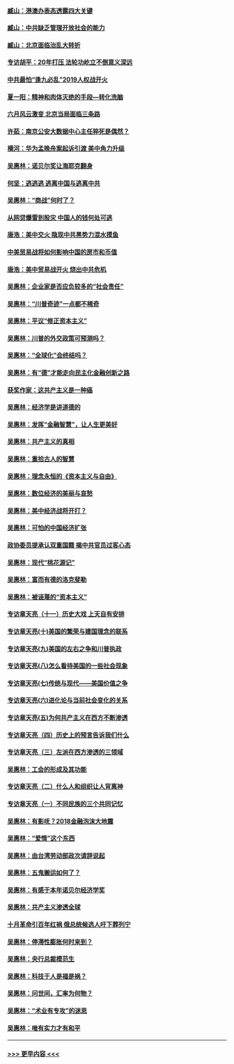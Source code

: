 #### [臧山：港澳办表态透露四大关键](../pages/nsc423/n11421628.md?t=09120313) 
#### [臧山：中共缺乏管理开放社会的能力](../pages/nsc423/n11407457.md?t=09120313) 
#### [臧山：北京面临治乱大转折](../pages/nsc423/n11406895.md?t=09120313) 
#### [专访胡平：20年打压 法轮功屹立不倒意义深远](../pages/nsc423/n11398800.md?t=09120313) 
#### [中共最怕“逢九必乱”2019人权战开火](../pages/nsc423/n11385248.md?t=09120313) 
#### [夏一阳：精神和肉体灭绝的手段—转化洗脑](../pages/nsc423/n11368250.md?t=09120313) 
#### [六月风云激变 北京当局面临三条路](../pages/nsc423/n11313668.md?t=09120313) 
#### [许茹：南京公安大数据中心主任猝死是偶然？](../pages/nsc423/n11064744.md?t=09120313) 
#### [横河：华为孟晚舟案起诉引渡 美中角力升级](../pages/nsc423/n11027230.md?t=09120313) 
#### [吴惠林：诺贝尔奖让海耶克翻身](../pages/nsc423/n10890049.md?t=09120313) 
#### [何坚：逃逃逃 逃离中国与逃离中共](../pages/nsc423/n10592891.md?t=09120313) 
#### [吴惠林：“商战”何时了？](../pages/nsc423/n10573558.md?t=09120313) 
#### [从网贷爆雷到股灾 中国人的钱何处可逃](../pages/nsc423/n10572800.md?t=09120313) 
#### [唐浩：美中交火 隐现中共黑势力混水摸鱼](../pages/nsc423/n10544040.md?t=09120313) 
#### [中美贸易战将如何影响中国的房市和币值](../pages/nsc423/n10543697.md?t=09120313) 
#### [唐浩：美中贸易战开火 烧出中共危机](../pages/nsc423/n10540126.md?t=09120313) 
#### [吴惠林：企业家是否应负较多的“社会责任”](../pages/nsc423/n10535022.md?t=09120313) 
#### [吴惠林：“川普奇迹”一点都不稀奇](../pages/nsc423/n10512808.md?t=09120313) 
#### [吴惠林：平议“修正资本主义”](../pages/nsc423/n10495724.md?t=09120313) 
#### [吴惠林：川普的外交政策可预测吗？](../pages/nsc423/n10462387.md?t=09120313) 
#### [吴惠林：“全球化”会终结吗？](../pages/nsc423/n10452838.md?t=09120313) 
#### [吴惠林：有“德”才能走向民主化金融创新之路](../pages/nsc423/n10432292.md?t=09120313) 
#### [获奖作家：这共产主义是一种癌](../pages/nsc423/n10431541.md?t=09120313) 
#### [吴惠林：经济学是讲道德的](../pages/nsc423/n10398014.md?t=09120313) 
#### [吴惠林：发挥“金融智慧”，让人生更美好](../pages/nsc423/n10375019.md?t=09120313) 
#### [吴惠林：共产主义的真相](../pages/nsc423/n10351394.md?t=09120313) 
#### [吴惠林：重拾古人的智慧](../pages/nsc423/n10337691.md?t=09120313) 
#### [吴惠林：理念永恒的《资本主义与自由》](../pages/nsc423/n10316274.md?t=09120313) 
#### [吴惠林：数位经济的美丽与哀愁](../pages/nsc423/n10292946.md?t=09120313) 
#### [吴惠林：美中经济战将开打？](../pages/nsc423/n10258825.md?t=09120313) 
#### [吴惠林：可怕的中国经济扩张](../pages/nsc423/n10219147.md?t=09120313) 
#### [政协委员提承认双重国籍 揭中共官员过客心态](../pages/nsc423/n10208809.md?t=09120313) 
#### [吴惠林：现代“桃花源记”](../pages/nsc423/n10185234.md?t=09120313) 
#### [吴惠林：富而有德的洛克斐勒](../pages/nsc423/n10142264.md?t=09120313) 
#### [吴惠林：被诬蔑的“资本主义”](../pages/nsc423/n10124816.md?t=09120313) 
#### [专访章天亮（十一）历史大戏 上天自有安排](../pages/nsc423/n10094905.md?t=09120313) 
#### [专访章天亮(十)美国的繁荣与建国理念的联系](../pages/nsc423/n10094899.md?t=09120313) 
#### [专访章天亮(九)美国的左右之争和川普执政](../pages/nsc423/n10094889.md?t=09120313) 
#### [专访章天亮(八)怎么看待美国的一些社会现象](../pages/nsc423/n10094857.md?t=09120313) 
#### [专访章天亮(七)传统与现代——美国价值之争](../pages/nsc423/n10093140.md?t=09120313) 
#### [专访章天亮(六)进化论与当前社会变化的关系](../pages/nsc423/n10092036.md?t=09120313) 
#### [专访章天亮(五)为何共产主义在西方不断渗透](../pages/nsc423/n10083620.md?t=09120313) 
#### [专访章天亮（四）历史上的预言告诉我们什么](../pages/nsc423/n10083606.md?t=09120313) 
#### [专访章天亮（三）左派在西方渗透的三领域](../pages/nsc423/n10081115.md?t=09120313) 
#### [吴惠林：工会的形成及其功能](../pages/nsc423/n10080633.md?t=09120313) 
#### [专访章天亮（二）什么人和组织让人背离神](../pages/nsc423/n10076637.md?t=09120313) 
#### [专访章天亮（一）不同民族的三个共同记忆](../pages/nsc423/n10074188.md?t=09120313) 
#### [吴惠林：有影呒？2018金融泡沫大地震](../pages/nsc423/n10040534.md?t=09120313) 
#### [吴惠林：“爱情”这个东西](../pages/nsc423/n10019423.md?t=09120313) 
#### [吴惠林：由台湾劳动部政次请辞说起](../pages/nsc423/n9979679.md?t=09120313) 
#### [吴惠林：五鬼搬运如何了？](../pages/nsc423/n9925338.md?t=09120313) 
#### [吴惠林：有感于本年诺贝尔经济学奖](../pages/nsc423/n9871883.md?t=09120313) 
#### [吴惠林：共产主义渗透全球](../pages/nsc423/n9812748.md?t=09120313) 
#### [十月革命引百年红祸 俄总统候选人吁下葬列宁](../pages/nsc423/n9810182.md?t=09120313) 
#### [吴惠林：停滞性膨胀何时来到？](../pages/nsc423/n9764136.md?t=09120313) 
#### [吴惠林：央行总裁模范生](../pages/nsc423/n9728134.md?t=09120313) 
#### [吴惠林：科技于人是福是祸？](../pages/nsc423/n9672982.md?t=09120313) 
#### [吴惠林：问世间，汇率为何物？](../pages/nsc423/n9621788.md?t=09120313) 
#### [吴惠林：“术业有专攻”的迷思](../pages/nsc423/n9580363.md?t=09120313) 
#### [吴惠林：唯有实力才有和平](../pages/nsc423/n9529599.md?t=09120313) 

----
#### [ >>> 更早内容 <<< ](../indexes/nsc423-earlier.md)
